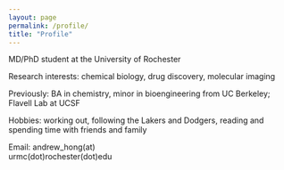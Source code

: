 ```yaml
---
layout: page
permalink: /profile/
title: "Profile"
---
```


MD/PhD student at the University of Rochester

Research interests: chemical biology, drug discovery, molecular imaging

Previously: BA in chemistry, minor in bioengineering from UC Berkeley; Flavell Lab at UCSF

Hobbies: working out, following the Lakers and Dodgers, reading and spending time with friends and family

Email: andrew_hong(at)
<br>urmc(dot)rochester(dot)edu
